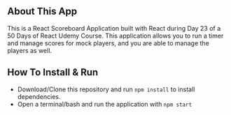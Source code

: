 ## About This App 
This is a React Scoreboard Application built with React during Day 23 of a 50 Days of React Udemy Course.
This application allows you to run a timer and manage scores for mock players, and you are able to manage the players as well.

## How To Install & Run
- Download/Clone this repository and run `npm install` to install dependencies.
- Open a terminal/bash and run the application with `npm start`